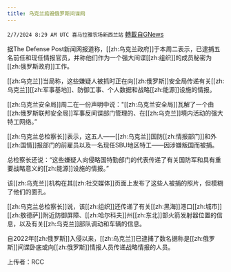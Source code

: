 ```yaml
---
title: 乌克兰捣毁俄罗斯间谍网
---
```

`2/7/2024 8:29 AM UTC 喜马拉雅农场新西兰站` [轉載自GNews](https://gnews.org/articles/2288743)

据The Defense Post新闻网报道称，[[zh:乌克兰政府]]于本周二表示，已逮捕五名前任和现任情报官员，并称他们作为一个强大间谍[[zh:组织]]的成员秘密为[[zh:俄罗斯政府]]工作。

[[zh:乌克兰]]当局称，这些嫌疑人被抓时正在向[[zh:俄罗斯]]安全局传递有关[[zh:乌克兰]][[zh:军事基地]]、防御工事、个人数据和战略[[zh:能源]]设施的情报。

[[zh:乌克兰安全局]]周二在一份声明中说："[[zh:乌克兰安全局]]瓦解了一个由[[zh:俄罗斯联邦安全局]]军事反间谍部门管理的、在[[zh:乌克兰]]境内活动的强大特工网络。”

[[zh:乌克兰总检察长]]表示，这五人——[[zh:乌克兰]]国防[[zh:情报部门]]和外[[zh:国情]]报部门的前雇员以及一名现任SBU地区特工——因涉嫌叛国而被捕。

总检察长还说：“这些嫌疑人向侵略国特勤部门的代表传递了有关国防军和具有重要战略意义的[[zh:能源]]设施的情报。”

该[[zh:乌克兰]]机构在其[[zh:社交媒体]]页面上发布了这些人被捕的照片，但模糊了他们的面孔。

[[zh:乌克兰总检察长]]说，该[[zh:组织]]还传递了有关[[zh:黑海]]港口[[zh:城市]][[zh:敖德萨]]附近防御屏障、[[zh:哈尔科夫]]州[[zh:东北]]部火箭发射器位置的信息，以及有关[[zh:乌克兰]]部队调动和车辆的信息。

自2022年[[zh:俄罗斯]]入侵以来，[[zh:乌克兰]]已逮捕了数名据称是[[zh:俄罗斯]]间谍卧底或向[[zh:俄罗斯]]情报人员传递战略情报的人员。

上传者：RCC
